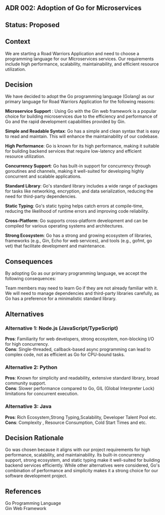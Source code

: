 ## ADR 002: Adoption of Go for Microservices
## Status: Proposed

## Context
We are starting a Road Warriors Application and need to choose a programming language for our MIcroservices services. Our requirements include high performance, scalability, maintainability, and efficient resource utilization.

## Decision
We have decided to adopt the Go programming language (Golang) as our primary language for Road Warriors Application for the following reasons:

**Microservice Support** : Using Go with the Gin web framework is a popular choice for building microservices due to the efficiency and performance of Go and the rapid development capabilities provided by Gin.

**Simple and Readable Syntax**: Go has a simple and clean syntax that is easy to read and maintain. This will enhance the maintainability of our codebase.

**High Performance**: Go is known for its high performance, making it suitable for building backend services that require low-latency and efficient resource utilization.

**Concurrency Support**: Go has built-in support for concurrency through goroutines and channels, making it well-suited for developing highly concurrent and scalable applications.

**Standard Library**: Go's standard library includes a wide range of packages for tasks like networking, encryption, and data serialization, reducing the need for third-party dependencies.

**Static Typing**: Go's static typing helps catch errors at compile-time, reducing the likelihood of runtime errors and improving code reliability.

**Cross-Platform**: Go supports cross-platform development and can be compiled for various operating systems and architectures.

**Strong Ecosystem**: Go has a strong and growing ecosystem of libraries, frameworks (e.g., Gin, Echo for web services), and tools (e.g., gofmt, go vet) that facilitate development and maintenance.

## Consequences
By adopting Go as our primary programming language, we accept the following consequences:

Team members may need to learn Go if they are not already familiar with it.
We will need to manage dependencies and third-party libraries carefully, as Go has a preference for a minimalistic standard library.


## Alternatives
### Alternative 1: Node.js (JavaScript/TypeScript)
**Pros**: Familiarity for web developers, strong ecosystem, non-blocking I/O for high concurrency.  
**Cons**: Single-threaded, callback-based async programming can lead to complex code, not as efficient as Go for CPU-bound tasks.

### Alternative 2: Python
**Pros**: Known for simplicity and readability, extensive standard library, broad community support.  
**Cons**: Slower performance compared to Go, GIL (Global Interpreter Lock) limitations for concurrent execution.

### Alternative 3: Java
**Pros**: Rich Ecosystem,Strong Typing,Scalability, Developer Talent Pool etc.  
**Cons**: Complexity , Resource Consumption, Cold Start Times and etc.


## Decision Rationale
Go was chosen because it aligns with our project requirements for high performance, scalability, and maintainability. Its built-in concurrency support, strong ecosystem, and static typing make it well-suited for building backend services efficiently. While other alternatives were considered, Go's combination of performance and simplicity makes it a strong choice for our software development project.

## References
Go Programming Language  
Gin Web Framework

